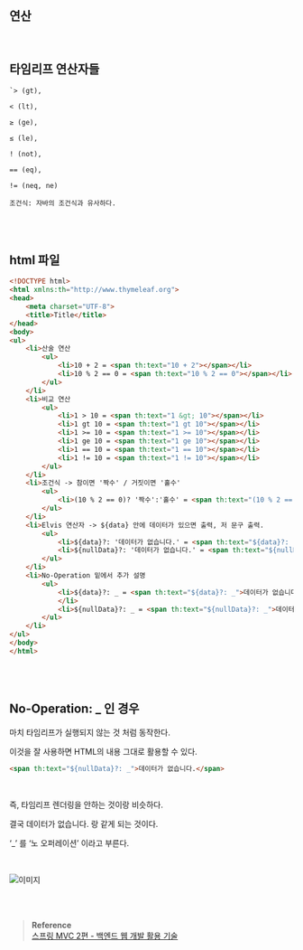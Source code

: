 ## 연산

<br/>

## 타임리프 연산자들

```
`> (gt),  

< (lt), 

≥ (ge), 

≤ (le), 

! (not), 

== (eq), 

!= (neq, ne)

조건식: 자바의 조건식과 유사하다.
```

<br/><br/>


## html 파일

```html
<!DOCTYPE html>
<html xmlns:th="http://www.thymeleaf.org">
<head>
    <meta charset="UTF-8">
    <title>Title</title>
</head>
<body>
<ul>
    <li>산술 연산
        <ul>
            <li>10 + 2 = <span th:text="10 + 2"></span></li>
            <li>10 % 2 == 0 = <span th:text="10 % 2 == 0"></span></li>
        </ul>
    </li>
    <li>비교 연산
        <ul>
            <li>1 > 10 = <span th:text="1 &gt; 10"></span></li>
            <li>1 gt 10 = <span th:text="1 gt 10"></span></li>
            <li>1 >= 10 = <span th:text="1 >= 10"></span></li>
            <li>1 ge 10 = <span th:text="1 ge 10"></span></li>
            <li>1 == 10 = <span th:text="1 == 10"></span></li>
            <li>1 != 10 = <span th:text="1 != 10"></span></li>
        </ul>
    </li>
    <li>조건식 -> 참이면 '짝수' / 거짓이면 '홀수'
        <ul>
            <li>(10 % 2 == 0)? '짝수':'홀수' = <span th:text="(10 % 2 == 0)?'짝수':'홀수'"></span></li>
        </ul>
    </li>
    <li>Elvis 연산자 -> ${data} 안에 데이터가 있으면 출력, 저 문구 출력.
        <ul>
            <li>${data}?: '데이터가 없습니다.' = <span th:text="${data}?: '데이터가없습니다.'"></span></li>
            <li>${nullData}?: '데이터가 없습니다.' = <span th:text="${nullData}?:'데이터가 없습니다.'"></span></li>
        </ul>
    </li>
    <li>No-Operation 밑에서 추가 설명
        <ul>
            <li>${data}?: _ = <span th:text="${data}?: _">데이터가 없습니다.</span>
            </li>
            <li>${nullData}?: _ = <span th:text="${nullData}?: _">데이터가없습니다.</span></li>
        </ul>
    </li>
</ul>
</body>
</html>

```



<br/>

<br/>

## No-Operation: _ 인 경우

마치 타임리프가 실행되지 않는 것 처럼 동작한다. 

이것을 잘 사용하면 HTML의 내용 그대로 활용할 수 있다. 

```html
<span th:text="${nullData}?: _">데이터가 없습니다.</span>
```

<br/>

즉, 타임리프 렌더링을 안하는 것이랑 비슷하다.

결국 <span>데이터가 없습니다.</span> 랑 같게 되는 것이다.

‘_’ 를 ‘노 오퍼레이션’ 이라고 부른다.


<br/>


![이미지](/programming/img/겨4.PNG)


<br/><br/>


>**Reference** <br/>[스프링 MVC 2편 - 백엔드 웹 개발 활용 기술](https://www.inflearn.com/course/%EC%8A%A4%ED%94%84%EB%A7%81-mvc-2)